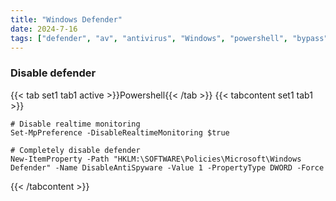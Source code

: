 ```yaml
---
title: "Windows Defender"
date: 2024-7-16
tags: ["defender", "av", "antivirus", "Windows", "powershell", "bypass"]
---
```


### Disable defender

{{< tab set1 tab1 active >}}Powershell{{< /tab >}}
{{< tabcontent set1 tab1 >}}

<div>

```console
# Disable realtime monitoring
Set-MpPreference -DisableRealtimeMonitoring $true
```

```console
# Completely disable defender
New-ItemProperty -Path "HKLM:\SOFTWARE\Policies\Microsoft\Windows Defender" -Name DisableAntiSpyware -Value 1 -PropertyType DWORD -Force
```

</div>

{{< /tabcontent >}}

<br>
